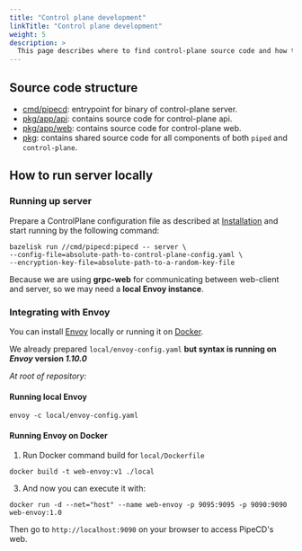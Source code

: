 ```yaml
---
title: "Control plane development"
linkTitle: "Control plane development"
weight: 5
description: >
  This page describes where to find control-plane source code and how to run it locally for debugging.
---
```


## Source code structure

- [cmd/pipecd](https://github.com/pipe-cd/pipe/tree/master/cmd/pipecd): entrypoint for binary of control-plane server.
- [pkg/app/api](https://github.com/pipe-cd/pipe/tree/master/pkg/app/api): contains source code for control-plane api.
- [pkg/app/web](https://github.com/pipe-cd/pipe/tree/master/pkg/app/web): contains source code for control-plane web.
- [pkg](https://github.com/pipe-cd/pipe/tree/master/pkg): contains shared source code for all components of both `piped` and `control-plane`.

## How to run server locally

### Running up server

Prepare a ControlPlane configuration file as described at [Installation](https://pipecd.dev/docs/operator-manual/control-plane/installation/) and start running by the following command:

``` console
bazelisk run //cmd/pipecd:pipecd -- server \
--config-file=absolute-path-to-control-plane-config.yaml \
--encryption-key-file=absolute-path-to-a-random-key-file
```

Because we are using **grpc-web** for communicating between web-client and server, so we may need a **local Envoy instance**.

### Integrating with Envoy

You can install [Envoy](https://www.envoyproxy.io/docs/envoy/latest/start/install) locally or running it on [Docker](https://docs.docker.com/get-docker/).

We already prepared `local/envoy-config.yaml` **but syntax is running on _Envoy_ version _1.10.0_**

_At root of repository:_

#### Running local Envoy

```
envoy -c local/envoy-config.yaml 
```

#### Running Envoy on Docker

1. Run Docker command build for `local/Dockerfile`

```
docker build -t web-envoy:v1 ./local
```

3. And now you can execute it with:

```
docker run -d --net="host" --name web-envoy -p 9095:9095 -p 9090:9090 web-envoy:1.0
```

Then go to `http://localhost:9090` on your browser to access PipeCD's web.